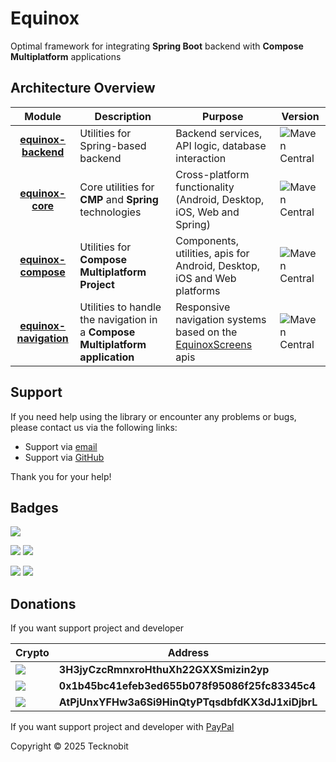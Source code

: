 # Equinox

Optimal framework for integrating **Spring Boot** backend with **Compose Multiplatform** applications

## Architecture Overview

|                         Module                         | Description                                                                   | Purpose                                                                                                 | Version                                                                                                                   |
|:------------------------------------------------------:|-------------------------------------------------------------------------------|---------------------------------------------------------------------------------------------------------|---------------------------------------------------------------------------------------------------------------------------|
|    **[equinox-backend](equinox-backend/README.md)**    | Utilities for Spring-based backend                                            | Backend services, API logic, database interaction                                                       | ![Maven Central](https://img.shields.io/maven-central/v/io.github.n7ghtm4r3/equinox-backend.svg?label=Maven%20Central)    |
|       **[equinox-core](equinox-core/README.md)**       | Core utilities for **CMP** and **Spring** technologies                        | Cross-platform functionality (Android, Desktop, iOS, Web and Spring)                                    | ![Maven Central](https://img.shields.io/maven-central/v/io.github.n7ghtm4r3/equinox-core.svg?label=Maven%20Central)       |
|    **[equinox-compose](equinox-compose/README.md)**    | Utilities for **Compose Multiplatform Project**                               | Components, utilities, apis for Android, Desktop, iOS and Web platforms                                 | ![Maven Central](https://img.shields.io/maven-central/v/io.github.n7ghtm4r3/equinox-compose.svg?label=Maven%20Central)    |
| **[equinox-navigation](equinox-navigation/README.md)** | Utilities to handle the navigation in a **Compose Multiplatform application** | Responsive navigation systems based on the [EquinoxScreens](documd/compose/apis/EquinoxScreens.md) apis | ![Maven Central](https://img.shields.io/maven-central/v/io.github.n7ghtm4r3/equinox-navigation.svg?label=Maven%20Central) |


## Support

If you need help using the library or encounter any problems or bugs, please contact us via the following links:

- Support via <a href="mailto:infotecknobitcompany@gmail.com">email</a>
- Support via <a href="https://github.com/N7ghtm4r3/Equinox/issues/new">GitHub</a>

Thank you for your help!

## Badges

[![](https://img.shields.io/badge/Google_Play-414141?style=for-the-badge&logo=google-play&logoColor=white)](https://play.google.com/store/apps/developer?id=Tecknobit)

[![](https://img.shields.io/badge/Spring_Boot-F2F4F9?style=for-the-badge&logo=spring-boot)](https://spring.io/projects/spring-boot)
[![](https://img.shields.io/badge/Jetpack%2Compose-4285F4.svg?style=for-the-badge&logo=Jetpack-Compose&logoColor=white)](https://www.jetbrains.com/lp/compose-multiplatform/)

[![](https://img.shields.io/badge/Java-ED8B00?style=for-the-badge&logo=java&logoColor=white)](https://www.oracle.com/java/)
[![](https://img.shields.io/badge/Kotlin-B125EA?style=for-the-badge&logo=kotlin&logoColor=white)](https://kotlinlang.org/)

## Donations

If you want support project and developer

| Crypto                                                                                              | Address                                          | Network  |
|-----------------------------------------------------------------------------------------------------|--------------------------------------------------|----------|
| ![](https://img.shields.io/badge/Bitcoin-000000?style=for-the-badge&logo=bitcoin&logoColor=white)   | **3H3jyCzcRmnxroHthuXh22GXXSmizin2yp**           | Bitcoin  |
| ![](https://img.shields.io/badge/Ethereum-3C3C3D?style=for-the-badge&logo=Ethereum&logoColor=white) | **0x1b45bc41efeb3ed655b078f95086f25fc83345c4**   | Ethereum |
| ![](https://img.shields.io/badge/Solana-000?style=for-the-badge&logo=Solana&logoColor=9945FF)       | **AtPjUnxYFHw3a6Si9HinQtyPTqsdbfdKX3dJ1xiDjbrL** | Solana   |

If you want support project and developer
with <a href="https://www.paypal.com/donate/?hosted_button_id=5QMN5UQH7LDT4">PayPal</a>

Copyright © 2025 Tecknobit
